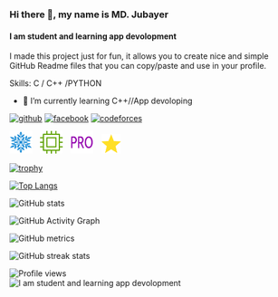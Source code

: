 ### Hi there 👋, my name is MD. Jubayer
#### I am student and learning app devolopment

I made this project just for fun, it allows you to create nice and simple GitHub Readme files that you can copy/paste and use in your profile.

Skills: C / C++ /PYTHON 

- 🌱 I’m currently learning C++//App devoloping 


[<img src='https://cdn.jsdelivr.net/npm/simple-icons@3.0.1/icons/github.svg' alt='github' height='40'>](https://github.com/Jubayer925)  [<img src='https://cdn.jsdelivr.net/npm/simple-icons@3.0.1/icons/facebook.svg' alt='facebook' height='40'>](https://www.facebook.com/https://web.facebook.com/profile.php?id=100009722238460)  [<img src='https://cdn.jsdelivr.net/npm/simple-icons@3.0.1/icons/codeforces.svg' alt='codeforces' height='40'>](https://codeforces.com/profile/jubayer555)  

<a href='https://archiveprogram.github.com/'><img src='https://raw.githubusercontent.com/acervenky/animated-github-badges/master/assets/acbadge.gif' width='40' height='40'></a> <a href='https://docs.github.com/en/developers'><img src='https://raw.githubusercontent.com/acervenky/animated-github-badges/master/assets/devbadge.gif' width='40' height='40'></a> <a href='https://github.com/pricing'><img src='https://raw.githubusercontent.com/acervenky/animated-github-badges/master/assets/pro.gif' width='40' height='40'></a> <a href='https://stars.github.com/'><img src='https://raw.githubusercontent.com/acervenky/animated-github-badges/master/assets/starbadge.gif' width='35' height='35'></a> 

[![trophy](https://github-profile-trophy.vercel.app/?username=Jubayer925)](https://github.com/ryo-ma/github-profile-trophy)

[![Top Langs](https://github-readme-stats.vercel.app/api/top-langs/?username=Jubayer925)](https://github.com/anuraghazra/github-readme-stats)

![GitHub stats](https://github-readme-stats.vercel.app/api?username=Jubayer925&show_icons=true)  

![GitHub Activity Graph](https://activity-graph.herokuapp.com/graph?username=Jubayer925)  

![GitHub metrics](https://metrics.lecoq.io/Jubayer925)  

![GitHub streak stats](https://github-readme-streak-stats.herokuapp.com/?user=Jubayer925)  

![Profile views](https://gpvc.arturio.dev/Jubayer925)  
![I am student and learning app devolopment](https://scontent.fcla5-1.fna.fbcdn.net/v/t39.30808-6/240600919_1499497057051021_8054616481927147928_n.jpg?_nc_cat=105&ccb=1-7&_nc_sid=19026a&_nc_eui2=AeGBbwO2nIbjNp3tqAGasWdCPu_bi_YakW4-79uL9hqRbqJyp9Hvdmqu1TpgrJSKc338bTD5BPelOYth6ubQ7q6Z&_nc_ohc=Ip9Lt_rveSEAX88htzo&_nc_zt=23&_nc_ht=scontent.fcla5-1.fna&oh=00_AfCGkU-0Az3NcsZbdRFiuKlwA17L76nr0FnnnBlHW7Puew&oe=637C252E)
